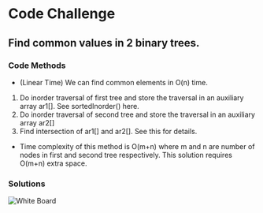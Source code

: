 # Code Challenge

## Find common values in 2 binary trees.

### Code Methods

- (Linear Time) We can find common elements in O(n) time.

1. Do inorder traversal of first tree and store the traversal in an auxiliary array ar1[]. See sortedInorder() here.
2. Do inorder traversal of second tree and store the traversal in an auxiliary array ar2[]
3. Find intersection of ar1[] and ar2[]. See this for details.

- Time complexity of this method is O(m+n) where m and n are number of nodes in first and second tree respectively. This solution requires O(m+n) extra space.

### Solutions

![White Board]("./wb.jpg")

